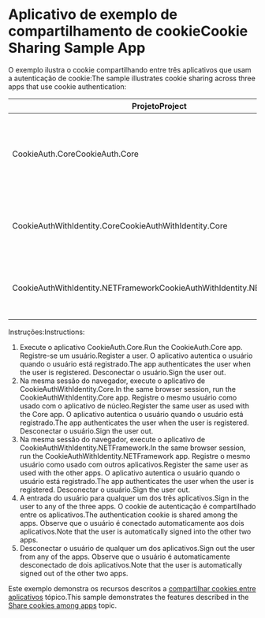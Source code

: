 # <a name="cookie-sharing-sample-app"></a><span data-ttu-id="c5a67-101">Aplicativo de exemplo de compartilhamento de cookie</span><span class="sxs-lookup"><span data-stu-id="c5a67-101">Cookie Sharing Sample App</span></span>

<span data-ttu-id="c5a67-102">O exemplo ilustra o cookie compartilhando entre três aplicativos que usam a autenticação de cookie:</span><span class="sxs-lookup"><span data-stu-id="c5a67-102">The sample illustrates cookie sharing across three apps that use cookie authentication:</span></span>

| <span data-ttu-id="c5a67-103">Projeto</span><span class="sxs-lookup"><span data-stu-id="c5a67-103">Project</span></span>                             | <span data-ttu-id="c5a67-104">Descrição</span><span class="sxs-lookup"><span data-stu-id="c5a67-104">Description</span></span> |
| ----------------------------------- | ----------- |
| <span data-ttu-id="c5a67-105">CookieAuth.Core</span><span class="sxs-lookup"><span data-stu-id="c5a67-105">CookieAuth.Core</span></span>                     | <span data-ttu-id="c5a67-106">Aplicativo de páginas Razor do Core ASP.NET sem usar o ASP.NET Core Identity</span><span class="sxs-lookup"><span data-stu-id="c5a67-106">ASP.NET Core Razor Pages app without using ASP.NET Core Identity</span></span> |
| <span data-ttu-id="c5a67-107">CookieAuthWithIdentity.Core</span><span class="sxs-lookup"><span data-stu-id="c5a67-107">CookieAuthWithIdentity.Core</span></span>         | <span data-ttu-id="c5a67-108">Aplicativo MVC do ASP.NET Core com ASP.NET Core Identity</span><span class="sxs-lookup"><span data-stu-id="c5a67-108">ASP.NET Core MVC app with ASP.NET Core Identity</span></span> |
| <span data-ttu-id="c5a67-109">CookieAuthWithIdentity.NETFramework</span><span class="sxs-lookup"><span data-stu-id="c5a67-109">CookieAuthWithIdentity.NETFramework</span></span> | <span data-ttu-id="c5a67-110">Aplicativo MVC do ASP.NET Framework com o ASP.NET Identity</span><span class="sxs-lookup"><span data-stu-id="c5a67-110">ASP.NET Framework MVC app with ASP.NET Identity</span></span> |

<span data-ttu-id="c5a67-111">Instruções:</span><span class="sxs-lookup"><span data-stu-id="c5a67-111">Instructions:</span></span>

1. <span data-ttu-id="c5a67-112">Execute o aplicativo CookieAuth.Core.</span><span class="sxs-lookup"><span data-stu-id="c5a67-112">Run the CookieAuth.Core app.</span></span> <span data-ttu-id="c5a67-113">Registre-se um usuário.</span><span class="sxs-lookup"><span data-stu-id="c5a67-113">Register a user.</span></span> <span data-ttu-id="c5a67-114">O aplicativo autentica o usuário quando o usuário está registrado.</span><span class="sxs-lookup"><span data-stu-id="c5a67-114">The app authenticates the user when the user is registered.</span></span> <span data-ttu-id="c5a67-115">Desconectar o usuário.</span><span class="sxs-lookup"><span data-stu-id="c5a67-115">Sign the user out.</span></span>
1. <span data-ttu-id="c5a67-116">Na mesma sessão do navegador, execute o aplicativo de CookieAuthWithIdentity.Core.</span><span class="sxs-lookup"><span data-stu-id="c5a67-116">In the same browser session, run the CookieAuthWithIdentity.Core app.</span></span> <span data-ttu-id="c5a67-117">Registre o mesmo usuário como usado com o aplicativo de núcleo.</span><span class="sxs-lookup"><span data-stu-id="c5a67-117">Register the same user as used with the Core app.</span></span> <span data-ttu-id="c5a67-118">O aplicativo autentica o usuário quando o usuário está registrado.</span><span class="sxs-lookup"><span data-stu-id="c5a67-118">The app authenticates the user when the user is registered.</span></span> <span data-ttu-id="c5a67-119">Desconectar o usuário.</span><span class="sxs-lookup"><span data-stu-id="c5a67-119">Sign the user out.</span></span>
1. <span data-ttu-id="c5a67-120">Na mesma sessão do navegador, execute o aplicativo de CookieAuthWithIdentity.NETFramework.</span><span class="sxs-lookup"><span data-stu-id="c5a67-120">In the same browser session, run the CookieAuthWithIdentity.NETFramework app.</span></span> <span data-ttu-id="c5a67-121">Registre o mesmo usuário como usado com outros aplicativos.</span><span class="sxs-lookup"><span data-stu-id="c5a67-121">Register the same user as used with the other apps.</span></span> <span data-ttu-id="c5a67-122">O aplicativo autentica o usuário quando o usuário está registrado.</span><span class="sxs-lookup"><span data-stu-id="c5a67-122">The app authenticates the user when the user is registered.</span></span> <span data-ttu-id="c5a67-123">Desconectar o usuário.</span><span class="sxs-lookup"><span data-stu-id="c5a67-123">Sign the user out.</span></span>
1. <span data-ttu-id="c5a67-124">A entrada do usuário para qualquer um dos três aplicativos.</span><span class="sxs-lookup"><span data-stu-id="c5a67-124">Sign in the user to any of the three apps.</span></span> <span data-ttu-id="c5a67-125">O cookie de autenticação é compartilhado entre os aplicativos.</span><span class="sxs-lookup"><span data-stu-id="c5a67-125">The authentication cookie is shared among the apps.</span></span> <span data-ttu-id="c5a67-126">Observe que o usuário é conectado automaticamente aos dois aplicativos.</span><span class="sxs-lookup"><span data-stu-id="c5a67-126">Note that the user is automatically signed into the other two apps.</span></span>
1. <span data-ttu-id="c5a67-127">Desconectar o usuário de qualquer um dos aplicativos.</span><span class="sxs-lookup"><span data-stu-id="c5a67-127">Sign out the user from any of the apps.</span></span> <span data-ttu-id="c5a67-128">Observe que o usuário é automaticamente desconectado de dois aplicativos.</span><span class="sxs-lookup"><span data-stu-id="c5a67-128">Note that the user is automatically signed out of the other two apps.</span></span>

<span data-ttu-id="c5a67-129">Este exemplo demonstra os recursos descritos a [compartilhar cookies entre aplicativos](https://docs.microsoft.com/aspnet/core/security/cookie-sharing) tópico.</span><span class="sxs-lookup"><span data-stu-id="c5a67-129">This sample demonstrates the features described in the [Share cookies among apps](https://docs.microsoft.com/aspnet/core/security/cookie-sharing) topic.</span></span>
